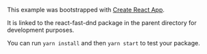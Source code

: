 This example was bootstrapped with [Create React App](https://github.com/facebook/create-react-app).

It is linked to the react-fast-dnd package in the parent directory for development purposes.

You can run `yarn install` and then `yarn start` to test your package.
